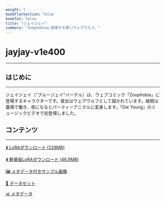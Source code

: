 ```yaml
---
weight: 1
bookFlatSection: false
bookToC: false
title: "ジェイジェイ"
summary: "Zoophobiaに登場する青いウェアウルフ。"
---
```


<!--markdownlint-disable MD025 MD033 -->

# jayjay-v1e400

---

## はじめに

---

ジェイジェイ（"ブルージェイ"バーデル）は、ウェブコミック「Zoophobia」に登場するキャラクターです。彼女はウェアウルフとして描かれています。昼間は農場で働き、夜になるとパーティーアニマルに変身します。「Die Young」のミュージックビデオで初登場しました。

## コンテンツ

---

[⬇️ LoRAダウンロード (229MB)](https://huggingface.co/k4d3/yiff_toolkit/resolve/main/ponyxl_loras/jayjay-v1e400.safetensors?download=true)

[⬇️ 軽量版LoRAダウンロード (46.9MB)](https://huggingface.co/k4d3/yiff_toolkit/resolve/main/ponyxl_loras_shrunk_2/jayjay-v1e400_frockpt1_th-3.55.safetensors?download=true)

[🖼️ メタデータ付きサンプル画像](https://huggingface.co/k4d3/yiff_toolkit/tree/main/static/{})

[📐 データセット](<https://huggingface.co/datasets/k4d3/furry/tree/main/jayjay_(zoophobia)>)

[📊 メタデータ](https://huggingface.co/k4d3/yiff_toolkit/raw/main/ponyxl_loras/jayjay-v1e400.json)

